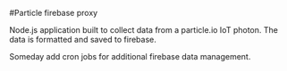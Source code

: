 #Particle firebase proxy

Node.js application built to collect data from a particle.io IoT photon.
The data is formatted and saved to firebase.

Someday add cron jobs for additional firebase data management.
